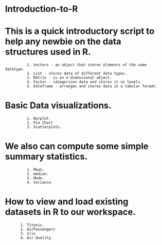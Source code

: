 # Introduction-to-R

# This is a quick introductory script to help any newbie on the data structures used in R.
              1. Vectors - an object that stores elements of the same datatype.
              2. List - stores data of different data types.
              3. Matrix - is an n-dimensional object.
              4. Factor - categorizes data and stores it in levels.
              5. Dataframe - arranges and stores data in a tabular format.
             
             
 # Basic Data visualizations.
              1. Barplot.
              2. Pie Chart
              3. Scatterplots.
              
# We also can compute some simple summary statistics.
              1. Mean.
              2. median.
              3. Mode.
              4. Variance.
# How to view and load existing datasets in R to our workspace.
           1. Titanic.
           2. AirPassengers
           3. Iris
           4. Air Quality.
